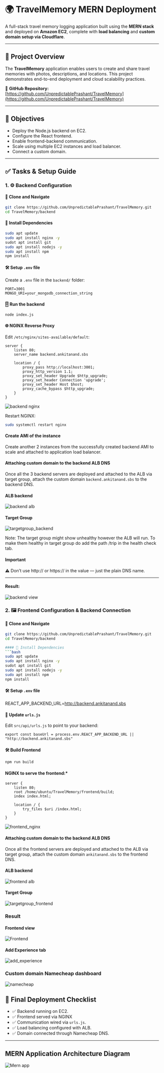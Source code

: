# 🌍 TravelMemory MERN Deployment

A full-stack travel memory logging application built using the **MERN stack** and deployed on **Amazon EC2**, complete with **load balancing** and **custom domain setup via Cloudflare**.

---

## 🚀 Project Overview

The **TravelMemory** application enables users to create and share travel memories with photos, descriptions, and locations. This project demonstrates end-to-end deployment and cloud scalability practices.

🔗 **GitHub Repository:**  
[https://github.com/UnpredictablePrashant/TravelMemory](https://github.com/UnpredictablePrashant/TravelMemory)

---

## 🎯 Objectives

- Deploy the Node.js backend on EC2.
- Configure the React frontend.
- Enable frontend-backend communication.
- Scale using multiple EC2 instances and load balancer.
- Connect a custom domain.

---

## ✅ Tasks & Setup Guide

### 1. ⚙️ Backend Configuration

#### 📅 Clone and Navigate
```bash
git clone https://github.com/UnpredictablePrashant/TravelMemory.git
cd TravelMemory/backend
```

#### 🔧 Install Dependencies
```bash
sudo apt update
sudo apt install nginx -y
sudot apt install git
sudo apt install nodejs -y
sudo apt install npm
npm install
```

#### 🛠️ Setup `.env` file
Create a `.env` file in the `backend/` folder:
```env
PORT=3001
MONGO_URI=your_mongodb_connection_string
```

#### 🂀 Run the backend
```bash
node index.js
```
#### 🌐 NGINX Reverse Proxy
Edit `/etc/nginx/sites-available/default`:
```nginx
server {
    listen 80;
    server_name backend.ankitanand.sbs
    
    location / {
        proxy_pass http://localhost:3001;
        proxy_http_version 1.1;
        proxy_set_header Upgrade $http_upgrade;
        proxy_set_header Connection 'upgrade';
        proxy_set_header Host $host;
        proxy_cache_bypass $http_upgrade;
    }
}
```
![backend nginx](Backend%20nginx.png)


Restart NGINX:
```bash
sudo systemctl restart nginx
```

#### Create AMI of the instance

Create another 2 instances from the successfully created backend AMI to scale and attached to application load balancer.


#### Attaching custom domain to the backend ALB DNS

Once all the 3 backend servers are deployed and attached to the ALB via target group, attach the custom domain `backend.ankitanand.sbs` to the backend DNS.

#### ALB backend

![backend alb](alb_backend.png)

#### Target Group

![targetgroup_backend](target_group_backend.png)

Note: The target group might show unhealthy however the ALB will run. To make them healthy in target group do add the path /trip in the health check tab.

#### Important

⚠️ Don’t use http:// or https:// in the value — just the plain DNS name.

-------

#### Result:

![backend view](Backend%20view.png)

### 2. 🖼️ Frontend Configuration & Backend Connection

#### 📅 Clone and Navigate
```bash
git clone https://github.com/UnpredictablePrashant/TravelMemory.git
cd TravelMemory/backend

#### 🔧 Install Dependencies
```bash
sudo apt update
sudo apt install nginx -y
sudot apt install git
sudo apt install nodejs -y
sudo apt install npm
npm install
```

#### 🛠️ Setup `.env` file
REACT_APP_BACKEND_URL=http://backend.ankitanand.sbs


#### 🔗 Update `urls.js`
Edit `src/api/urls.js` to point to your backend:
```
export const baseUrl = process.env.REACT_APP_BACKEND_URL || "http://backend.ankitanand.sbs"
```

#### 🛠️ Build Frontend
```bash
npm run build
```

#### NGINX to serve the frontend:*
```nginx
server {
    listen 80;
    root /home/ubuntu/TravelMemory/frontend/build;
    index index.html;

    location / {
        try_files $uri /index.html;
    }
}
```
![frontend_nginx](Frontend%20nginx.png)

#### Attaching custom domain to the backend ALB DNS

Once all the frontend servers are deployed and attached to the ALB via target group, attach the custom domain `ankitanand.sbs` to the frontend DNS.

#### ALB backend

![frontend alb](alb_frontend.png)

#### Target Group

![targetgroup_frontend](target_group_Frontend.png)

### Result 

#### Frontend view

![Frontend](Frontend%20view.png)

#### Add Experience tab 

![add_experience](addexperience_Frontend.png)


### Custom domain Namecheap dashboard

![namecheap](Namecheap_dashboard.png)

## 📸 Final Deployment Checklist

- ✅ Backend running on EC2.
- ✅ Frontend served via NGINX
- ✅ Communication wired via `urls.js`.
- ✅ Load balancing configured with ALB.
- ✅ Domain connected through Namecheap DNS.

---


## MERN Application Architecture Diagram

![Mern app](Mern_App_architecture.png)



